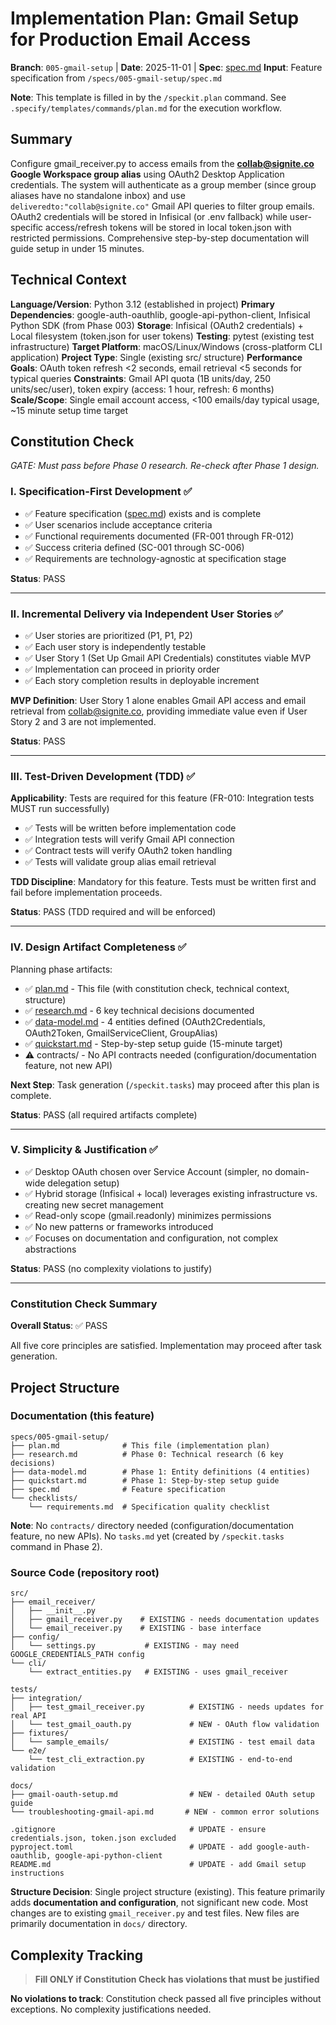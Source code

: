 # Implementation Plan: Gmail Setup for Production Email Access

**Branch**: `005-gmail-setup` | **Date**: 2025-11-01 | **Spec**: [spec.md](spec.md)
**Input**: Feature specification from `/specs/005-gmail-setup/spec.md`

**Note**: This template is filled in by the `/speckit.plan` command. See `.specify/templates/commands/plan.md` for the execution workflow.

## Summary

Configure gmail_receiver.py to access emails from the **collab@signite.co Google Workspace group alias** using OAuth2 Desktop Application credentials. The system will authenticate as a group member (since group aliases have no standalone inbox) and use `deliveredto:"collab@signite.co"` Gmail API queries to filter group emails. OAuth2 credentials will be stored in Infisical (or .env fallback) while user-specific access/refresh tokens will be stored in local token.json with restricted permissions. Comprehensive step-by-step documentation will guide setup in under 15 minutes.

## Technical Context

**Language/Version**: Python 3.12 (established in project)
**Primary Dependencies**: google-auth-oauthlib, google-api-python-client, Infisical Python SDK (from Phase 003)
**Storage**: Infisical (OAuth2 credentials) + Local filesystem (token.json for user tokens)
**Testing**: pytest (existing test infrastructure)
**Target Platform**: macOS/Linux/Windows (cross-platform CLI application)
**Project Type**: Single (existing src/ structure)
**Performance Goals**: OAuth token refresh <2 seconds, email retrieval <5 seconds for typical queries
**Constraints**: Gmail API quota (1B units/day, 250 units/sec/user), token expiry (access: 1 hour, refresh: 6 months)
**Scale/Scope**: Single email account access, <100 emails/day typical usage, ~15 minute setup time target

## Constitution Check

*GATE: Must pass before Phase 0 research. Re-check after Phase 1 design.*

### I. Specification-First Development ✅

- ✅ Feature specification ([spec.md](spec.md)) exists and is complete
- ✅ User scenarios include acceptance criteria
- ✅ Functional requirements documented (FR-001 through FR-012)
- ✅ Success criteria defined (SC-001 through SC-006)
- ✅ Requirements are technology-agnostic at specification stage

**Status**: PASS

---

### II. Incremental Delivery via Independent User Stories ✅

- ✅ User stories are prioritized (P1, P1, P2)
- ✅ Each user story is independently testable
- ✅ User Story 1 (Set Up Gmail API Credentials) constitutes viable MVP
- ✅ Implementation can proceed in priority order
- ✅ Each story completion results in deployable increment

**MVP Definition**: User Story 1 alone enables Gmail API access and email retrieval from collab@signite.co, providing immediate value even if User Story 2 and 3 are not implemented.

**Status**: PASS

---

### III. Test-Driven Development (TDD) ✅

**Applicability**: Tests are required for this feature (FR-010: Integration tests MUST run successfully)

- ✅ Tests will be written before implementation code
- ✅ Integration tests will verify Gmail API connection
- ✅ Contract tests will verify OAuth2 token handling
- ✅ Tests will validate group alias email retrieval

**TDD Discipline**: Mandatory for this feature. Tests must be written first and fail before implementation proceeds.

**Status**: PASS (TDD required and will be enforced)

---

### IV. Design Artifact Completeness ✅

Planning phase artifacts:
- ✅ [plan.md](plan.md) - This file (with constitution check, technical context, structure)
- ✅ [research.md](research.md) - 6 key technical decisions documented
- ✅ [data-model.md](data-model.md) - 4 entities defined (OAuth2Credentials, OAuth2Token, GmailServiceClient, GroupAlias)
- ✅ [quickstart.md](quickstart.md) - Step-by-step setup guide (15-minute target)
- ⚠️  contracts/ - No API contracts needed (configuration/documentation feature, not new API)

**Next Step**: Task generation (`/speckit.tasks`) may proceed after this plan is complete.

**Status**: PASS (all required artifacts complete)

---

### V. Simplicity & Justification ✅

- ✅ Desktop OAuth chosen over Service Account (simpler, no domain-wide delegation setup)
- ✅ Hybrid storage (Infisical + local) leverages existing infrastructure vs. creating new secret management
- ✅ Read-only scope (gmail.readonly) minimizes permissions
- ✅ No new patterns or frameworks introduced
- ✅ Focuses on documentation and configuration, not complex abstractions

**Status**: PASS (no complexity violations to justify)

---

### Constitution Check Summary

**Overall Status**: ✅ PASS

All five core principles are satisfied. Implementation may proceed after task generation.

## Project Structure

### Documentation (this feature)

```text
specs/005-gmail-setup/
├── plan.md              # This file (implementation plan)
├── research.md          # Phase 0: Technical research (6 key decisions)
├── data-model.md        # Phase 1: Entity definitions (4 entities)
├── quickstart.md        # Phase 1: Step-by-step setup guide
├── spec.md              # Feature specification
└── checklists/
    └── requirements.md  # Specification quality checklist
```

**Note**: No `contracts/` directory needed (configuration/documentation feature, no new APIs). No `tasks.md` yet (created by `/speckit.tasks` command in Phase 2).

### Source Code (repository root)

```text
src/
├── email_receiver/
│   ├── __init__.py
│   ├── gmail_receiver.py    # EXISTING - needs documentation updates
│   └── email_receiver.py    # EXISTING - base interface
├── config/
│   └── settings.py           # EXISTING - may need GOOGLE_CREDENTIALS_PATH config
└── cli/
    └── extract_entities.py   # EXISTING - uses gmail_receiver

tests/
├── integration/
│   ├── test_gmail_receiver.py          # EXISTING - needs updates for real API
│   └── test_gmail_oauth.py             # NEW - OAuth flow validation
├── fixtures/
│   └── sample_emails/                  # EXISTING - test email data
└── e2e/
    └── test_cli_extraction.py          # EXISTING - end-to-end validation

docs/
├── gmail-oauth-setup.md                # NEW - detailed OAuth setup guide
└── troubleshooting-gmail-api.md       # NEW - common error solutions

.gitignore                              # UPDATE - ensure credentials.json, token.json excluded
pyproject.toml                          # UPDATE - add google-auth-oauthlib, google-api-python-client
README.md                               # UPDATE - add Gmail setup instructions
```

**Structure Decision**: Single project structure (existing). This feature primarily adds **documentation and configuration**, not significant new code. Most changes are to existing `gmail_receiver.py` and test files. New files are primarily documentation in `docs/` directory.

## Complexity Tracking

> **Fill ONLY if Constitution Check has violations that must be justified**

**No violations to track**: Constitution check passed all five principles without exceptions. No complexity justifications needed.
